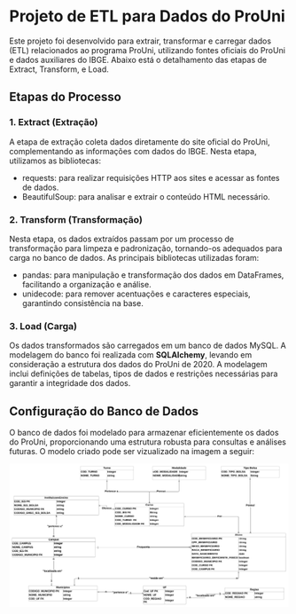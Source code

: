 
# Projeto de ETL para Dados do ProUni
Este projeto foi desenvolvido para extrair, transformar e carregar dados (ETL) relacionados ao programa ProUni, utilizando fontes oficiais do ProUni e dados auxiliares do IBGE. Abaixo está o detalhamento das etapas de Extract, Transform, e Load.

## Etapas do Processo
### 1. Extract (Extração)
A etapa de extração coleta dados diretamente do site oficial do ProUni, complementando as informações com dados do IBGE. Nesta etapa, utilizamos as bibliotecas:

- requests: para realizar requisições HTTP aos sites e acessar as fontes de dados.
- BeautifulSoup: para analisar e extrair o conteúdo HTML necessário.
### 2. Transform (Transformação)
Nesta etapa, os dados extraídos passam por um processo de transformação para limpeza e padronização, tornando-os adequados para carga no banco de dados. As principais bibliotecas utilizadas foram:

- pandas: para manipulação e transformação dos dados em DataFrames, facilitando a organização e análise.
- unidecode: para remover acentuações e caracteres especiais, garantindo consistência na base.
### 3. Load (Carga)
Os dados transformados são carregados em um banco de dados MySQL. A modelagem do banco foi realizada com **SQLAlchemy**, levando em consideração a estrutura dos dados do ProUni de 2020. A modelagem inclui definições de tabelas, tipos de dados e restrições necessárias para garantir a integridade dos dados.

## Configuração do Banco de Dados
O banco de dados foi modelado para armazenar eficientemente os dados do ProUni, proporcionando uma estrutura robusta para consultas e análises futuras.
O modelo criado pode ser vizualizado na imagem a seguir:

![Diagrama Lógico do banco de dados](images/Diagrama_ER_PROUNI.png)